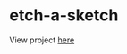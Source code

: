 # etch-a-sketch 

View project [here](https://htmlpreview.github.io/?https://github.com/jackycen78/etch-a-sketch/blob/main/index.html)
